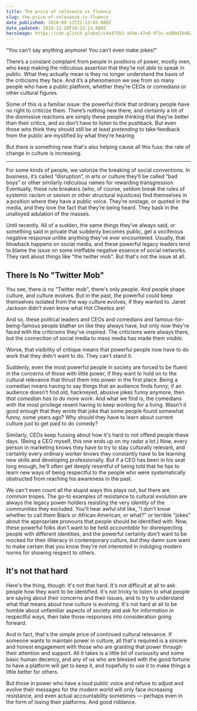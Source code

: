 ```yaml
---
title: The price of relevance is fluency
slug: the-price-of-relevance-is-fluency
date_published: 2018-09-13T22:13:03.000Z
date_updated: 2018-12-28T10:23:13.000Z
heroimage: https://cdn.glitch.global/c4e475b2-a54e-47e0-973c-ed0bd1b46262/pencils.jpeg?v=1669624196943
---
```


“You can’t say anything anymore! You can’t even make jokes!”

There’s a constant complaint from people in positions of power, mostly men, who keep making the ridiculous assertion that they’re not able to speak in public. What they actually mean is they no longer understand the basis of the criticisms they face. And it’s a phenomenon we see from so many people who have a public platform, whether they’re CEOs or comedians or other cultural figures.

Some of this is a familiar issue: the powerful think that ordinary people have no right to criticize them. There’s nothing new there, and certainly a lot of the dismissive reactions are simply these people thinking that they’re better than their critics, and so don’t have to listen to the pushback. But even those who think they should still be at least _pretending_ to take feedback from the public are mystified by what they’re hearing.

But there _is_ something new that's also helping cause all this fuss: the rate of change in culture is increasing.

---

For some kinds of people, we valorize the breaking of social conventions. In business, it’s called “disruption”, in arts or culture they’ll be called “bad boys” or other similarly ridiculous names for rewarding transgression. Eventually, these rule breakers (who, of course, seldom break the rules of systemic racism or sexism or other structural injustices) find themselves in a position where they have a public voice. They’re onstage, or quoted in the media, and they love the fact that they’re being heard. They bask in the unalloyed adulation of the masses.

Until recently. All of a sudden, the same things they’ve always said, or something said in private that suddenly becomes public, get a vociferous negative response unlike anything they've ever encountered. Usually, that blowback happens on social media, and these powerful legacy leaders tend to blame the issue on some ineffable negative essence of social networks. They rant about things like "the twitter mob". But that's not the issue at all.

## There Is No "Twitter Mob"

You see, there _is_ no "Twitter mob", there's only people. And people shape culture, and culture evolves. But in the past, the powerful could keep themselves isolated from the way culture evolves, if they wanted to. Janet Jackson didn't even know what Hot Cheetos are!

And so, these political leaders and CEOs and comedians and famous-for-being-famous people blather on like they always have, but only now they're faced with the criticisms they've inspired. The criticisms were always there, but the connection of social media to mass media has made them _visible_.

Worse, that visibility of critique means that powerful people now have to do work that they didn't want to do. They can't stand it.

Suddenly, even the most powerful people in society are forced to be fluent in the concerns of those with little power, if they want to hold on to the cultural relevance that thrust them into power in the first place. Being a comedian means having to say things that an audience finds funny; if an audience doesn't find old, hackneyed, abusive jokes funny anymore, then _that comedian has to do more work_. And what we find is, the comedians with the most privilege resent having to keep working for a living. Wasn't it good enough that they wrote that joke that some people found somewhat funny, some years ago? Why should they have to learn about current culture just to get paid to do comedy?

Similarly, CEOs keep fussing about how it's hard to not offend people these days. (Being a CEO myself, this one ends up on my radar a lot.) Now, every person in marketing knows they have to try to stay culturally relevant, and certainly every ordinary worker knows they constantly have to be learning new skills and developing professionally. But if a CEO has been in his seat long enough, he'll often get deeply resentful of being told that he has to learn new ways of being respectful to the people who were systematically obstructed from reaching his awareness in the past.

We can't even count all the stupid ways this plays out, but there are common tropes. The go-to examples of resistance to cultural evolution are always the legacy power-holders resisting the very _identity_ of the communities they excluded. You'll hear awful shit like, "I don't know whether to call them Black or African American, or what?" or terrible "jokes" about the appropriate pronouns that people should be identified with. Now, these powerful folks don't want to be held _accountable_ for disrespecting people with different identities, and the powerful certainly don't want to be mocked for their illiteracy in contemporary culture, but they damn sure want to make certain that you know they're not interested in indulging modern norms for showing respect to others.

## It's not that hard

Here's the thing, though: It's not that hard. It's not difficult at all to ask people how they want to be identified. It's not tricky to listen to what people are saying about their concerns and their issues, and to try to understand what that means about how culture is evolving. It's not hard at all to be humble about unfamiliar aspects of society and ask for information in respectful ways, then take those responses into consideration going forward.

And in fact, that's the simple price of continued cultural relevance. If someone wants to maintain power in culture, all that's required is a sincere and honest engagement with those who are granting that power through their attention and support. All it takes is a little bit of curiousity and some basic human decency, and any of us who are blessed with the good fortune to have a platform will get to keep it, and hopefully to use it to make things a little better for others.

But those in power who have a loud public voice and refuse to adjust and evolve their messages for the modern world will only face increasing resistance, and even actual accountability sometimes — perhaps even in the form of losing their platforms. And good riddance.
